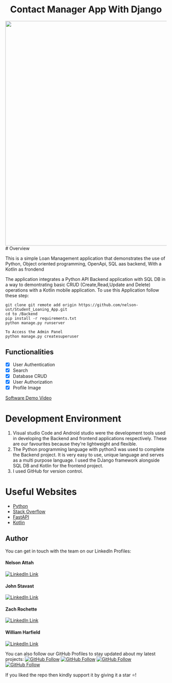 <h1 align="center">Contact Manager App With Django</h1>
<a href="#">
  <div align="center">
    <img src="screenshot.png" width='700'/>
  </div>
</a>
# Overview

This is a simple Loan Management application that demonstrates the use of Python, Object oriented programming, OpenApi, SQL aas backend, With a Kotlin as frondend


The application integrates a Python API Backend application with  SQL DB in a way to demontrating basic CRUD (Create,Read,Update and Delete) operations with a Kotlin mobile application.
To use this Application follow these step: 

```
git clone git remote add origin https://github.com/nelson-ust/Student_Loaning_App.git
cd to /Backend
pip install -r requirements.txt
python manage.py runserver
```

```
To Access the Admin Panel
python manage.py createsuperuser
```
## Functionalities
- [x] User Authentication
- [x] Search
- [x] Database CRUD
- [x] User Authorization
- [x] Profile Image

[Software Demo Video](http://youtube.link.goes.here)

# Development Environment

1. Visual studio Code and Android studio were the development tools used in developing the Backend and frontend applications respectively. These are our favourites because they're lightweight and flexible. 
2. The Python programming language with python3 was used to complete the Backend project. It is very easy to use,  unique language and serves as a multi purpose language. I used the DJango framework alongside SQL DB and Kotlin for the frontend project.
3. I used GitHub for version control. 


# Useful Websites

* [Python](https://docs.python.org/3/)
* [Stack Overflow](https://stackoverflow.com/)
* [FastAPI](https://fastapi.tiangolo.com/)
* [Kotlin](https://kotlinlang.org/docs/home.html)


## Author
You can get in touch with the team on our LinkedIn Profiles:

#### Nelson Attah
[![LinkedIn Link](https://img.shields.io/badge/Connect-Nelson-blue.svg?logo=linkedin&longCache=true&style=social&label=Connect
)](https://www.linkedin.com/in/nelson-attah-25330660/)

#### John Stavast
[![LinkedIn Link](https://img.shields.io/badge/Connect-John-blue.svg?logo=linkedin&longCache=true&style=social&label=Connect
)](https://www.linkedin.com/in/nelson-attah-25330660/)

#### Zach Rochette
[![LinkedIn Link](https://img.shields.io/badge/Connect-Zack-blue.svg?logo=linkedin&longCache=true&style=social&label=Connect
)](https://www.linkedin.com/in/nelson-attah-25330660/)

#### William Harfield
[![LinkedIn Link](https://img.shields.io/badge/Connect-William-blue.svg?logo=linkedin&longCache=true&style=social&label=Connect
)](https://www.linkedin.com/in/nelson-attah-25330660/)

You can also follow our GitHub Profiles to stay updated about my latest projects: [![GitHub Follow](https://img.shields.io/badge/Connect-nelson-blue.svg?logo=Github&longCache=true&style=social&label=Follow)](https://github.com/nelson-ust)
[![GitHub Follow](https://img.shields.io/badge/Connect-John-blue.svg?logo=Github&longCache=true&style=social&label=Follow)](https://github.com/nelson-ust)
[![GitHub Follow](https://img.shields.io/badge/Connect-Zack-blue.svg?logo=Github&longCache=true&style=social&label=Follow)](https://github.com/nelson-ust)
[![GitHub Follow](https://img.shields.io/badge/Connect-William-blue.svg?logo=Github&longCache=true&style=social&label=Follow)](https://github.com/nelson-ust)

If you liked the repo then kindly support it by giving it a star ⭐!

